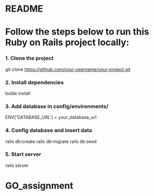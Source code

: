 # README

# Follow the steps below to run this Ruby on Rails project locally:

### 1. Clone the project

git clone https://github.com/your-username/your-project.git

### 2. Install dependencies

bulde install

### 3. Add database in config/environments/

ENV['DATABASE_URL'] = your_database_url

### 4. Config database and insert data

rails db:create
rails db:migrate
rails db:seed

### 5. Start server

rails server

# GO_assignment
